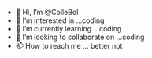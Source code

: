 - 👋 Hi, I’m @ColleBol
- 👀 I’m interested in ...coding
- 🌱 I’m currently learning ...coding
- 💞️ I’m looking to collaborate on ...coding
- 📫 How to reach me ... better not

<!---
ColleBol/ColleBol is a ✨ special ✨ repository because its `README.md` (this file) appears on your GitHub profile.
You can click the Preview link to take a look at your changes.
--->
